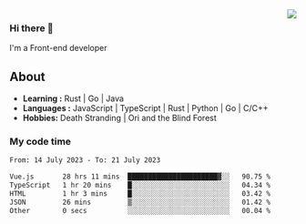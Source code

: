 <img align='right' src="https://github-readme-stats.vercel.app/api?username=strugglebak&show_icons=true">

### Hi there 👋

I'm a Front-end developer

## About

-  **Learning :** Rust | Go | Java
-  **Languages :** JavaScript | TypeScript | Rust | Python | Go | C/C++
-  **Hobbies:** Death Stranding | Ori and the Blind Forest

### My code time

<!--START_SECTION:waka-->

```txt
From: 14 July 2023 - To: 21 July 2023

Vue.js       28 hrs 11 mins  ██████████████████████▓░░   90.75 %
TypeScript   1 hr 20 mins    █░░░░░░░░░░░░░░░░░░░░░░░░   04.34 %
HTML         1 hr 3 mins     █░░░░░░░░░░░░░░░░░░░░░░░░   03.42 %
JSON         26 mins         ▒░░░░░░░░░░░░░░░░░░░░░░░░   01.42 %
Other        0 secs          ░░░░░░░░░░░░░░░░░░░░░░░░░   00.04 %
```

<!--END_SECTION:waka-->

